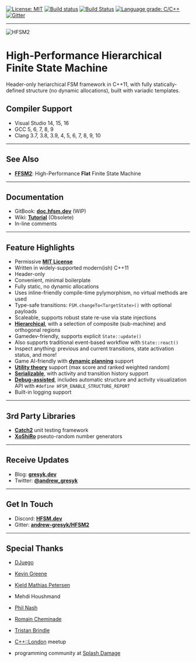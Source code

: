 [![License: MIT](https://img.shields.io/badge/License-MIT-blue.svg)](LICENSE)
[![Build status](https://ci.appveyor.com/api/projects/status/egs56khk70ud35un?svg=true)](https://ci.appveyor.com/project/andrew-gresyk/HFSM2)
[![Build Status](https://travis-ci.org/andrew-gresyk/HFSM2.svg?branch=master)](https://travis-ci.org/andrew-gresyk/HFSM2)
[![Language grade: C/C++](https://img.shields.io/lgtm/grade/cpp/g/andrew-gresyk/HFSM2.svg?logo=lgtm&logoWidth=18)](https://lgtm.com/projects/g/andrew-gresyk/HFSM2/context:cpp)
[![Gitter](https://badges.gitter.im/andrew-gresyk/HFSM2.svg)](https://gitter.im/andrew-gresyk/HFSM2)

---

![HFSM2](assets/logos/hfsm2-logo-large.png)

# High-Performance Hierarchical Finite State Machine

Header-only heriarchical FSM framework in C++11, with fully statically-defined structure (no dynamic allocations), built with variadic templates.

## Compiler Support

- Visual Studio 14, 15, 16
- GCC 5, 6, 7, 8, 9
- Clang 3.7, 3.8, 3.9, 4, 5, 6, 7, 8, 9, 10

---

## See Also

- **[FFSM2](https://flat.hfsm.dev)**: High-Performance **Flat** Finite State Machine

---

## Documentation

- GitBook: **[doc.hfsm.dev](https://doc.hfsm.dev/)** (WIP)
- Wiki: **[Tutorial](https://github.com/andrew-gresyk/HFSM2/wiki/Tutorial)** (Obsolete)
- In-line comments

---

## Feature Highlights

- Permissive **[MIT License](LICENSE)**
- Written in widely-supported modern(ish) C++11
- Header-only
- Convenient, minimal boilerplate
- Fully static, no dynamic allocations
- Uses inline-friendly compile-time pylymorphism, no virtual methods are used
- Type-safe transitions: `FSM.changeTo<TargetState>()` with optional payloads
- Scaleable, supports robust state re-use via state injections
- **[Hierarchical](../../wiki/Transitions-within-Hierarchy)**, with a selection of composite (sub-machine) and orthogonal regions
- Gamedev-friendly, supports explicit `State::update()`
- Also supports traditional event-based workflow with `State::react()`
- Inspect anything: previous and current transitions, state activation status, and more!
- Game AI-friendly with **[dynamic planning](../../wiki/Plans)** support
- **[Utility theory](../../wiki/Utility-Theory)** support (max score and ranked weighted random)
- **[Serializable](https://doc.hfsm.dev/user-guide/debugging-and-tools/serialization)**, with activity and transition history support
- **[Debug-assisted](https://gresyk.dev/features/2018/01/15/hfsm-magic.html)**, includes automatic structure and activity visualization API with `#define HFSM_ENABLE_STRUCTURE_REPORT`
- Built-in logging support

---

## 3rd Party Libraries

- **[Catch2](https://github.com/catchorg/Catch2)** unit testing framework
- **[XoShiRo](http://xoshiro.di.unimi.it/)** pseuto-random number generators

---

## Receive Updates

- Blog: **[gresyk.dev](https://gresyk.dev)**
- Twitter: **[@andrew_gresyk](https://www.twitter.com/andrew_gresyk)**

---

## Get In Touch

- Discord: **[HFSM.dev](https://discord.gg/v4t3tzh)**
- Gitter: **[andrew-gresyk/HFSM2](https://gitter.im/andrew-gresyk/HFSM2)**

---

## Special Thanks

- [DJuego](https://github.com/DJuego)
- [Kevin Greene](https://github.com/kgreenek)
- [Kjeld Mathias Petersen](https://github.com/DonMathi)
- Mehdi Houshmand
- [Phil Nash](https://github.com/philsquared)
- [Romain Cheminade](https://github.com/romaincheminade)
- [Tristan Brindle](https://github.com/tcbrindle)

- [C++::London](https://www.meetup.com/CppLondon/) meetup
- programming community at [Splash Damage](http://www.splashdamage.com/)
